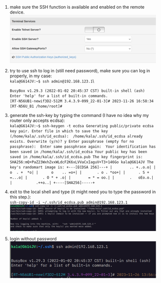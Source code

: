 1. make sure the SSH function is available and enabled on the remote device. \
   ![image](./images/1.png)

2. try to use ssh to log in (still need password), make sure you can log in properly, in my case:\
   `kala@G614JV:~$ ssh admin@192.168.123.1`\
   
   `BusyBox v1.29.3 (2022-01-02 20:45:37 CST) built-in shell (ash)`\
   `Enter 'help' for a list of built-in commands.`\
   `[RT-N56UB1-newif3D2-512M 3.4.3.9-099_22-01-3]# 2023-11-26 16:58:34`\
   `[RT-N56U_B1 /home/root]#`


4. generate the ssh-key by typing the command (I have no idea why my router only accepts ecdsa):\
   `kala@G614JV:~$ ssh-keygen -t ecdsa
   Generating public/private ecdsa key pair.
   Enter file in which to save the key (/home/kala/.ssh/id_ecdsa): 
   /home/kala/.ssh/id_ecdsa already exists.
   Overwrite (y/n)? y
   Enter passphrase (empty for no passphrase): 
   Enter same passphrase again: 
   Your identification has been saved in /home/kala/.ssh/id_ecdsa
   Your public key has been saved in /home/kala/.ssh/id_ecdsa.pub
   The key fingerprint is:
   SHA256:mQ+PaZ23WxhZvxWLdcF2K6xLVVaCxIaguV+T3+146Go kala@G614JV
   The key's randomart image is:
   +---[ECDSA 256]---+
   |        .. +..o.o|
   |       o  . +  *o|
   |      o    .. =o+|
   |       . o . *oo+|
   |      . S + =...o|
   |       . O * + .o|
   |        = * = oo.|
   |       .   oEo.o.|
   |           .++o..|
   +----[SHA256]-----+`


6. exit to the local shell and type (it might need you to type the password in this step.):\
   `ssh-copy-id -i ~/.ssh/id_ecdsa.pub admin@192.168.123.1`\
   ![image](./images/4.png)

7. login without password\
   ![image](./images/5.png)

